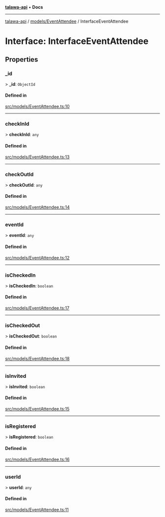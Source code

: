 [**talawa-api**](../../../README.md) • **Docs**

***

[talawa-api](../../../modules.md) / [models/EventAttendee](../README.md) / InterfaceEventAttendee

# Interface: InterfaceEventAttendee

## Properties

### \_id

\> **\_id**: `ObjectId`

#### Defined in

[src/models/EventAttendee.ts:10](https://github.com/PalisadoesFoundation/talawa-api/blob/2f8fb6988cd34004fbbf76550c8eef691b861a19/src/models/EventAttendee.ts#L10)

***

### checkInId

\> **checkInId**: `any`

#### Defined in

[src/models/EventAttendee.ts:13](https://github.com/PalisadoesFoundation/talawa-api/blob/2f8fb6988cd34004fbbf76550c8eef691b861a19/src/models/EventAttendee.ts#L13)

***

### checkOutId

\> **checkOutId**: `any`

#### Defined in

[src/models/EventAttendee.ts:14](https://github.com/PalisadoesFoundation/talawa-api/blob/2f8fb6988cd34004fbbf76550c8eef691b861a19/src/models/EventAttendee.ts#L14)

***

### eventId

\> **eventId**: `any`

#### Defined in

[src/models/EventAttendee.ts:12](https://github.com/PalisadoesFoundation/talawa-api/blob/2f8fb6988cd34004fbbf76550c8eef691b861a19/src/models/EventAttendee.ts#L12)

***

### isCheckedIn

\> **isCheckedIn**: `boolean`

#### Defined in

[src/models/EventAttendee.ts:17](https://github.com/PalisadoesFoundation/talawa-api/blob/2f8fb6988cd34004fbbf76550c8eef691b861a19/src/models/EventAttendee.ts#L17)

***

### isCheckedOut

\> **isCheckedOut**: `boolean`

#### Defined in

[src/models/EventAttendee.ts:18](https://github.com/PalisadoesFoundation/talawa-api/blob/2f8fb6988cd34004fbbf76550c8eef691b861a19/src/models/EventAttendee.ts#L18)

***

### isInvited

\> **isInvited**: `boolean`

#### Defined in

[src/models/EventAttendee.ts:15](https://github.com/PalisadoesFoundation/talawa-api/blob/2f8fb6988cd34004fbbf76550c8eef691b861a19/src/models/EventAttendee.ts#L15)

***

### isRegistered

\> **isRegistered**: `boolean`

#### Defined in

[src/models/EventAttendee.ts:16](https://github.com/PalisadoesFoundation/talawa-api/blob/2f8fb6988cd34004fbbf76550c8eef691b861a19/src/models/EventAttendee.ts#L16)

***

### userId

\> **userId**: `any`

#### Defined in

[src/models/EventAttendee.ts:11](https://github.com/PalisadoesFoundation/talawa-api/blob/2f8fb6988cd34004fbbf76550c8eef691b861a19/src/models/EventAttendee.ts#L11)
